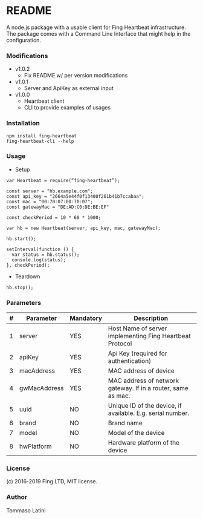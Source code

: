 # README #

A node.js package with a usable client for Fing Heartbeat infrastructure.
The package comes with a Command Line Interface that might help in 
the configuration.

### Modifications ###

* v1.0.2
    * Fix README w/ per version modifications
* v1.0.1
    * Server and ApiKey as external input
* v1.0.0
    * Heartbeat client
    * CLI to provide examples of usages
 


### Installation ###

```
npm install fing-heartbeat
fing-heartbeat-cli --help
```

### Usage ###

* Setup

```
var Heartbeat = require(“fing-heartbeat”);

const server = "hb.example.com";
const api_key = "2664a5e44f0f13400f261b41b7ccabaa";
const mac = "00:70:07:00:70:07";
const gatewayMac = "DE:AD:C0:DE:BE:EF"
 
const checkPeriod = 10 * 60 * 1000;

var hb = new Heartbeat(server, api_key, mac, gatewayMac);

hb.start();

setInterval(function () {
  var status = hb.status();
  console.log(status);
}, checkPeriod);

```

* Teardown

```
hb.stop();
```

### Parameters ###

| # | Parameter           | Mandatory | Description                                                  |
| - | ------------------- | --------- | ------------------------------------------------------------ |
| 1 | server              |    YES    | Host Name of server implementing Fing Heartbeat Protocol     |
| 2 | apiKey              |    YES    | Api Key (required for authentication)                        |
| 3 | macAddress          |    YES    | MAC address of device                                        |
| 4 | gwMacAddress        |    YES    | MAC address of network gateway. If in a router, same as mac. |
| 5 | uuid                |    NO     | Unique ID of the device, if available. E.g. serial number.   |
| 6 | brand               |    NO     | Brand name                                                   |
| 7 | model               |    NO     | Model of the device                                          |
| 8 | hwPlatform          |    NO     | Hardware platform of the device                              |


### License ###

(c) 2016-2019 Fing LTD, MIT license.

### Author ###

Tommaso Latini <tommaso at fing.com>

